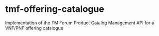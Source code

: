 # tmf-offering-catalogue
Implementation of the TM Forum Product Catalog Management API for a VNF/PNF offering catalogue

